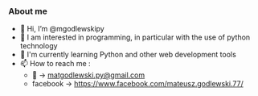 ### About me
- 👋 Hi, I’m @mgodlewskipy
- 👀 I am interested in programming, in particular with the use of python technology
- 🌱 I'm currently learning Python and other web development tools
- 📫 How to reach me :
    - 📧 -> matgodlewski.py@gmail.com
    - facebook -> https://www.facebook.com/mateusz.godlewski.77/
